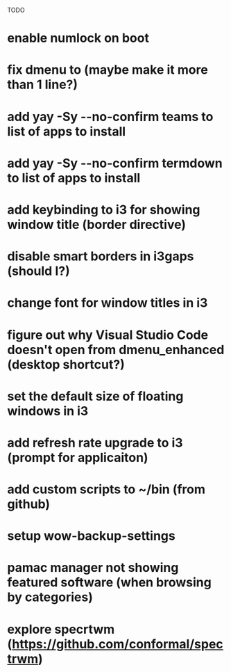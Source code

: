 TODO

# enable numlock on boot
# fix dmenu to (maybe make it more than 1 line?)
# add yay -Sy --no-confirm teams to list of apps to install
# add yay -Sy --no-confirm termdown to list of apps to install
# add keybinding to i3 for showing window title (border directive)
# disable smart borders in i3gaps (should I?)
# change font for window titles in i3
# figure out why Visual Studio Code doesn't open from dmenu_enhanced (desktop shortcut?)
# set the default size of floating windows in i3
# add refresh rate upgrade to i3 (prompt for applicaiton)
# add custom scripts to ~/bin (from github)
# setup wow-backup-settings
# pamac manager not showing featured software (when browsing by categories)
# explore specrtwm (https://github.com/conformal/spectrwm)